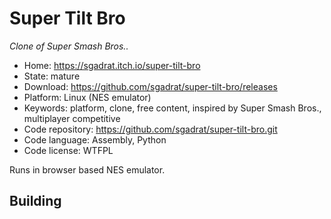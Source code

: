 # Super Tilt Bro

_Clone of Super Smash Bros.._

- Home: https://sgadrat.itch.io/super-tilt-bro
- State: mature
- Download: https://github.com/sgadrat/super-tilt-bro/releases
- Platform: Linux (NES emulator)
- Keywords: platform, clone, free content, inspired by Super Smash Bros., multiplayer competitive
- Code repository: https://github.com/sgadrat/super-tilt-bro.git
- Code language: Assembly, Python
- Code license: WTFPL

Runs in browser based NES emulator.

## Building
